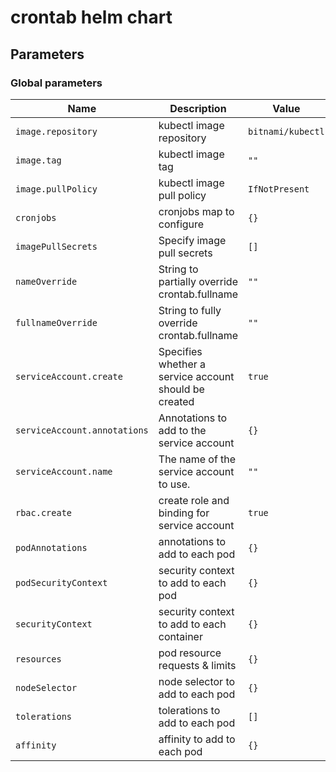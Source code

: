 # crontab helm chart

## Parameters

### Global parameters

| Name                         | Description                                           | Value             |
| ---------------------------- | ----------------------------------------------------- | ----------------- |
| `image.repository`           | kubectl image repository                              | `bitnami/kubectl` |
| `image.tag`                  | kubectl image tag                                     | `""`              |
| `image.pullPolicy`           | kubectl image pull policy                             | `IfNotPresent`    |
| `cronjobs`                   | cronjobs map to configure                             | `{}`              |
| `imagePullSecrets`           | Specify image pull secrets                            | `[]`              |
| `nameOverride`               | String to partially override crontab.fullname         | `""`              |
| `fullnameOverride`           | String to fully override crontab.fullname             | `""`              |
| `serviceAccount.create`      | Specifies whether a service account should be created | `true`            |
| `serviceAccount.annotations` | Annotations to add to the service account             | `{}`              |
| `serviceAccount.name`        | The name of the service account to use.               | `""`              |
| `rbac.create`                | create role and binding for service account           | `true`            |
| `podAnnotations`             | annotations to add to each pod                        | `{}`              |
| `podSecurityContext`         | security context to add to each pod                   | `{}`              |
| `securityContext`            | security context to add to each container             | `{}`              |
| `resources`                  | pod resource requests & limits                        | `{}`              |
| `nodeSelector`               | node selector to add to each pod                      | `{}`              |
| `tolerations`                | tolerations to add to each pod                        | `[]`              |
| `affinity`                   | affinity to add to each pod                           | `{}`              |
